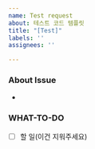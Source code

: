 ```yaml
---
name: Test request
about: 테스트 코드 템플릿
title: "[Test]"
labels: ''
assignees: ''

---
```


### About Issue
<!-- 어떤 테스트 코드를 작성할 것인가 -->
- 

### WHAT-TO-DO
<!-- 진행할 작업을 나열하며 할 일을 정확히 파악합니다. -->
- [ ] 할 일(이건 지워주세요)
